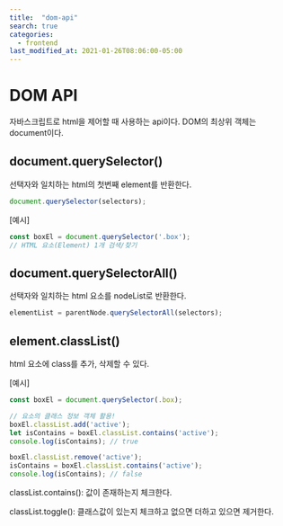 ```yaml
---
title:  "dom-api"
search: true
categories: 
  - frontend
last_modified_at: 2021-01-26T08:06:00-05:00
---
```


# DOM API

자바스크립트로 html을 제어할 때 사용하는 api이다. DOM의 최상위 객체는 document이다.



## document.querySelector()

선택자와 일치하는 html의 첫번째 element를 반환한다.

```javascript
document.querySelector(selectors);
```

[예시]

```javascript
const boxEl = document.querySelector('.box');
// HTML 요소(Element) 1개 검색/찾기
```



## document.querySelectorAll()

선택자와 일치하는 html 요소를 nodeList로 반환한다.

```js
elementList = parentNode.querySelectorAll(selectors);
```



## element.classList()

html 요소에 class를 추가, 삭제할 수 있다.

[예시]

```javascript
const boxEl = document.querySelector(.box);

// 요소의 클래스 정보 객체 활용!
boxEl.classList.add('active');
let isContains = boxEl.classList.contains('active');
console.log(isContains); // true

boxEl.classList.remove('active');
isContains = boxEl.classList.contains('active');
console.log(isContains); // false
```



classList.contains(): 값이 존재하는지 체크한다.

classList.toggle(): 클래스값이 있는지 체크하고 없으면 더하고 있으면 제거한다.